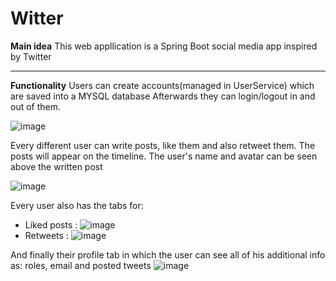 # Witter

**Main idea**
This web appllication is a Spring Boot social media app inspired by Twitter

---------------------------------------

**Functionality**
Users can create accounts(managed in UserService) which are saved into a MYSQL database
Afterwards they can login/logout in and out of them.

![image](https://github.com/Angel1841/Witter/assets/96210464/bf685bb6-e6e1-40af-b604-b29d009f97d4)

Every different user can write posts, like them and also retweet them.
The posts will appear on the timeline. The user's name and avatar can be seen above the written post

![image](https://github.com/Angel1841/Witter/assets/96210464/50968c93-cbd2-450a-87ca-84af96ca5fe8)

Every user also has the tabs for:

- Liked posts :
    ![image](https://github.com/Angel1841/Witter/assets/96210464/d433f9a2-02e5-4941-9a42-3241fd9c6961)
- Retweets :
    ![image](https://github.com/Angel1841/Witter/assets/96210464/1a85e26b-e532-4e6e-93d9-f46af2701f01)

And finally their profile tab in which the user can see all of his additional info as: roles, email and posted tweets
![image](https://github.com/Angel1841/Witter/assets/96210464/ce3c50af-6444-474a-a3d0-c079eb1b02fa)


